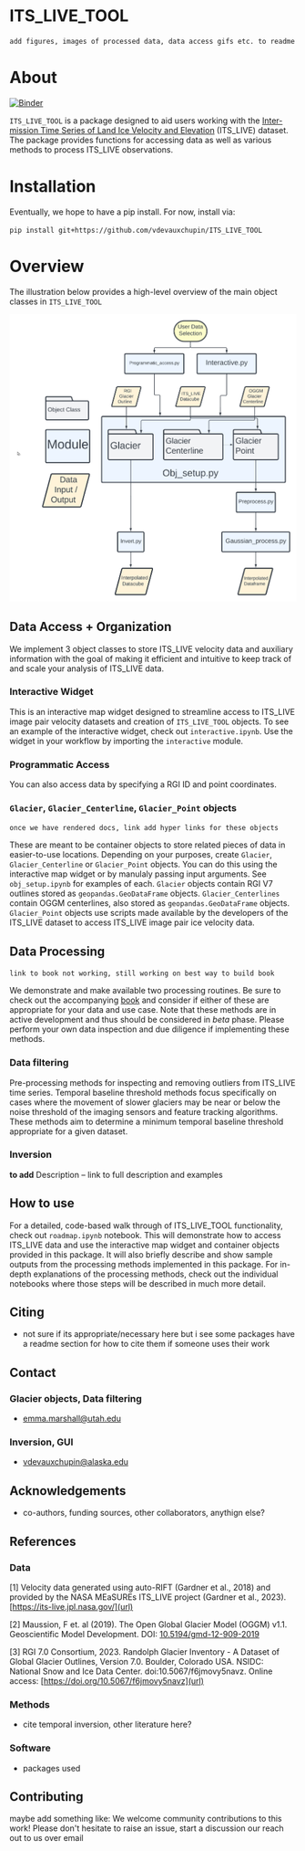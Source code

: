 # ITS_LIVE_TOOL

```{note}
add figures, images of processed data, data access gifs etc. to readme 
```

# About

[![Binder](https://mybinder.org/badge_logo.svg)](https://mybinder.org/v2/gh/vdevauxchupin/ITS_LIVE_TOOL/main?urlpath=lab/tree/)

`ITS_LIVE_TOOL` is a package designed to aid users working with the
[Inter-mission Time Series of Land Ice Velocity and Elevation](link)
(ITS_LIVE) dataset. The package provides functions for accessing data as
well as various methods to process ITS_LIVE observations. 

# Installation 

Eventually, we hope to have a pip install. For now, install via:

`pip install git+https://github.com/vdevauxchupin/ITS_LIVE_TOOL`

# Overview

The illustration below provides a high-level overview of the main object classes in `ITS_LIVE_TOOL`

![overview](figs/ITS_LIVE_TOOL_diagram.png)

 
## Data Access + Organization

We implement 3 object classes to store ITS_LIVE velocity data and auxiliary information with the goal of making it efficient and intuitive to keep track of and scale your analysis of ITS_LIVE data. 

### Interactive Widget

This is an interactive map widget designed to streamline access to ITS_LIVE image pair velocity datasets and creation of `ITS_LIVE_TOOL` objects. To see an example of the interactive widget, check out `interactive.ipynb`. Use the widget in your workflow by importing the `interactive` module.

### Programmatic Access

You can also access data by specifying a RGI ID and point coordinates. 

### `Glacier`, `Glacier_Centerline`, `Glacier_Point` objects

```{note}
once we have rendered docs, link add hyper links for these objects
```

These are meant to be container objects to store related pieces of data in easier-to-use locations. Depending on your purposes, create `Glacier`, `Glacier_Centerline` or `Glacier_Point` objects. You can do this using the interactive map widget or by manulaly passing input arguments. See `obj_setup.ipynb` for examples of each. `Glacier` objects contain RGI V7 outlines stored as `geopandas.GeoDataFrame` objects. `Glacier_Centerlines` contain OGGM centerlines, also stored as `geopandas.GeoDataFrame` objects. `Glacier_Point` objects use scripts made available by the developers of the ITS_LIVE dataset to access ITS_LIVE image pair ice velocity data. 

## Data Processing

```{note}
link to book not working, still working on best way to build book 
```

We demonstrate and make available two processing routines. Be sure to
check out the accompanying [book]() and consider if either of these are
appropriate for your data and use case. Note that these methods are in
active development and thus should be considered in *beta* phase. Please
perform your own data inspection and due diligence if implementing these
methods.

### Data filtering 

Pre-processing methods for inspecting and removing outliers from ITS_LIVE time series. Temporal baseline threshold methods focus specifically on cases where the movement of slower glaciers may be near or below the noise threshold of the imaging sensors and feature tracking algorithms. These methods aim to determine a minimum temporal baseline threshold appropriate for a given dataset. 

### Inversion

**to add** Description – link to full description and examples

## How to use

For a detailed, code-based walk through of ITS_LIVE_TOOL functionality, check out `roadmap.ipynb` notebook. This will demonstrate how to access ITS_LIVE data and use the interactive map widget and container objects provided in this package. It will also briefly describe and show sample outputs from the processing methods implemented in this package. For in-depth explanations of the processing methods, check out the individual notebooks where those steps will be described in much more detail.

## Citing 
- not sure if its appropriate/necessary here but i see some packages have a readme section for how to cite them if someone uses their work

## Contact

### Glacier objects, Data filtering
- emma.marshall@utah.edu
  
### Inversion, GUI
- vdevauxchupin@alaska.edu

## Acknowledgements
- co-authors, funding sources, other collaborators, anythign else?

## References

### Data
<a id="1">[1]</a> 
Velocity data generated using auto-RIFT (Gardner et al., 2018) and provided by the NASA MEaSUREs ITS_LIVE project (Gardner et al., 2023). [https://its-live.jpl.nasa.gov/](url)

<a id="2">[2]</a>
Maussion, F et. al (2019).
The Open Global Glacier Model (OGGM) v1.1.
Geoscientific Model Development.
DOI: [10.5194/gmd-12-909-2019](url)

<a id="3">[3]</a>
RGI 7.0 Consortium, 2023. Randolph Glacier Inventory - A Dataset of Global Glacier Outlines, Version 7.0. Boulder, Colorado USA. NSIDC: National Snow and Ice Data Center. doi:10.5067/f6jmovy5navz. Online access: [https://doi.org/10.5067/f6jmovy5navz](url)

### Methods 
- cite temporal inversion, other literature here?
### Software
- packages used

## Contributing
maybe add something like: We welcome community contributions to this work! Please don't hesitate to raise an issue, start a discussion our reach out to us over email
